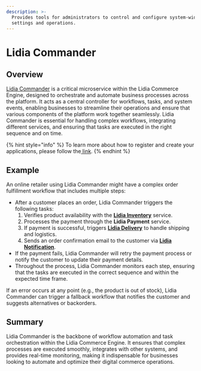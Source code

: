 ```yaml
---
description: >-
  Provides tools for administrators to control and configure system-wide
  settings and operations.
---
```


# Lidia Commander

## **Overview**

[Lidia Commander](https://dev.lidiacommerce.com/#c2bd95b5-26fe-4a7e-930f-6af81dd306cc) is a critical microservice within the Lidia Commerce Engine, designed to orchestrate and automate business processes across the platform. It acts as a central controller for workflows, tasks, and system events, enabling businesses to streamline their operations and ensure that various components of the platform work together seamlessly. Lidia Commander is essential for handling complex workflows, integrating different services, and ensuring that tasks are executed in the right sequence and on time.

{% hint style="info" %}
To learn more about how to register and create your applications, please follow the[ link](https://dev.lidiacommerce.com/#c2bd95b5-26fe-4a7e-930f-6af81dd306cc).
{% endhint %}

## Example

An online retailer using Lidia Commander might have a complex order fulfillment workflow that includes multiple steps:

* After a customer places an order, Lidia Commander triggers the following tasks:
  1. Verifies product availability with the [**Lidia Inventory**](https://dev.lidiacommerce.com/#a4531581-d17e-40db-b2a6-063b7d154202) service.
  2. Processes the payment through the **Lidia Payment** service.
  3. If payment is successful, triggers [**Lidia Delivery**](https://dev.lidiacommerce.com/#44584ab4-5c93-4d03-aa44-6ab7382e6965) to handle shipping and logistics.
  4. Sends an order confirmation email to the customer via [**Lidia Notification**](https://dev.lidiacommerce.com/#3487a081-296c-4620-86df-2de3e030994a).
* If the payment fails, Lidia Commander will retry the payment process or notify the customer to update their payment details.
* Throughout the process, Lidia Commander monitors each step, ensuring that the tasks are executed in the correct sequence and within the expected time frame.

If an error occurs at any point (e.g., the product is out of stock), Lidia Commander can trigger a fallback workflow that notifies the customer and suggests alternatives or backorders.

## Summary

Lidia Commander is the backbone of workflow automation and task orchestration within the Lidia Commerce Engine. It ensures that complex processes are executed smoothly, integrates with other systems, and provides real-time monitoring, making it indispensable for businesses looking to automate and optimize their digital commerce operations.

